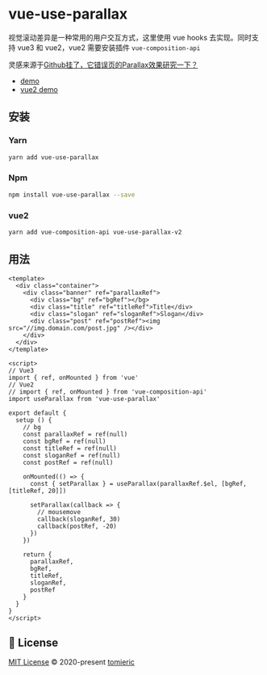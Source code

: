 # vue-use-parallax

视觉滚动差异是一种常用的用户交互方式，这里使用 vue hooks 去实现。同时支持 vue3 和 vue2，vue2 需要安装插件 `vue-composition-api`

灵感来源于[Github挂了，它错误页的Parallax效果研究一下？](https://www.bilibili.com/video/BV1Lf4y1R779)

* [demo](https://tomieric.github.io/vue-use-parallax/)
* [vue2 demo](https://tomieric.github.io/vue-use-parallax/vue2-demo/)

## 安装

### Yarn

```bash
yarn add vue-use-parallax
```

### Npm

```bash
npm install vue-use-parallax --save
```

### vue2

```bash
yarn add vue-composition-api vue-use-parallax-v2
```

## 用法

```vue
<template>
  <div class="container">
    <div class="banner" ref="parallaxRef">
      <div class="bg" ref="bgRef"></bg>
      <div class="title" ref="titleRef">Title</div>
      <div class="slogan" ref="sloganRef">Slogan</div>
      <div class="post" ref="postRef"><img src="//img.domain.com/post.jpg" /></div>
    </div>
  </div>
</template>

<script>
// Vue3
import { ref, onMounted } from 'vue'
// Vue2
// import { ref, onMounted } from 'vue-composition-api'
import useParallax from 'vue-use-parallax'

export default {
  setup () {
    // bg
    const parallaxRef = ref(null)
    const bgRef = ref(null)
    const titleRef = ref(null)
    const sloganRef = ref(null)
    const postRef = ref(null)

    onMounted(() => {
      const { setParallax } = useParallax(parallaxRef.$el, [bgRef, [titleRef, 20]])

      setParallax(callback => {
        // mousemove
        callback(sloganRef, 30)
        callback(postRef, -20)
      })
    })

    return {
      parallaxRef,
      bgRef,
      titleRef,
      sloganRef,
      postRef
    }
  }
}
</script>
```

## 📄 License

[MIT License](https://github.com/tomieric/vue-use-parallax/blob/master/LICENSE) © 2020-present [tomieric](https://github.com/tomieric)